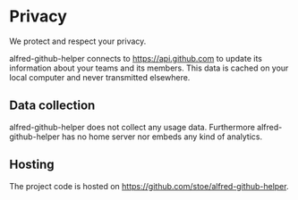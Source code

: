 # Privacy

We protect and respect your privacy.

alfred-github-helper connects to https://api.github.com to update its information about your teams and its members. This data is cached on your local computer and never transmitted elsewhere.

## Data collection

alfred-github-helper does not collect any usage data.
Furthermore alfred-github-helper has no home server nor embeds any kind of analytics.

## Hosting

The project code is hosted on https://github.com/stoe/alfred-github-helper.
